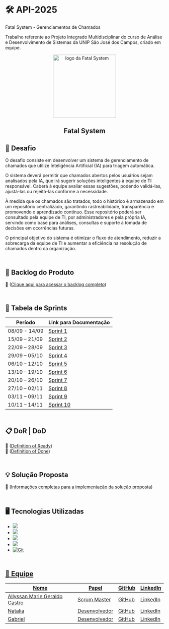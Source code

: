 # 🛠️ API-2025

Fatal System - Gerenciamentos de Chamados


Trabalho referente ao Projeto Integrado Multidisciplinar do curso de Análise e Desenvolvimento de Sistemas da  UNIP  São José dos Campos, criado em equipe.

<p align="center">
      <img src="https://avatars.githubusercontent.com/u/203549358?v=4" alt="logo da Fatal System" width="200">
      <h2 align="center"> Fatal System</h2>

## 🚧 Desafio <a id="desafio"></a>
O desafio consiste em desenvolver um sistema de gerenciamento de chamados que utilize Inteligência Artificial (IA) para triagem automática.

O sistema deverá permitir que chamados abertos pelos usuários sejam analisados pela IA, que irá sugerir soluções inteligentes à equipe de TI responsável. Caberá à equipe avaliar essas sugestões, podendo validá-las, ajustá-las ou rejeitá-las conforme a necessidade.

À medida que os chamados são tratados, todo o histórico é armazenado em um repositório centralizado, garantindo rastreabilidade, transparência e promovendo o aprendizado contínuo. Esse repositório poderá ser consultado pela equipe de TI, por administradores e pela própria IA, servindo como base para análises, consultas e suporte à tomada de decisões em ocorrências futuras.

O principal objetivo do sistema é otimizar o fluxo de atendimento, reduzir a sobrecarga da equipe de TI e aumentar a eficiência na resolução de chamados dentro da organização.

## <br>🎯 Backlog do Produto

📁 ([Clique aqui para acessar o backlog completo](https://github.com/allyssanmarie/API-2025/blob/main/BACKLOG.md))


## <br>📅 Tabela de Sprints
|    Período    | Link para Documentação | 
| ------------- | ---------------------- | 
| 08/09 - 14/09 | [Sprint 1](https://github.com/allyssanmarie/API-2025/issues/1)|
| 15/09 – 21/09 | [Sprint 2](https://github.com/allyssanmarie/API-2025/issues/2)| 
| 22/09 – 28/09 | [Sprint 3](https://github.com/allyssanmarie/API-2025/issues/3)|
| 29/09 – 05/10 | [Sprint 4](https://github.com/allyssanmarie/API-2025/issues/4)|
| 06/10 – 12/10 | [Sprint 5](https://github.com/allyssanmarie/API-2025/issues/5)|
| 13/10 – 19/10 | [Sprint 6](https://github.com/allyssanmarie/API-2025/issues/6)|
| 20/10 – 26/10 | [Sprint 7](https://github.com/allyssanmarie/API-2025/issues/7)|
| 27/10 – 02/11 | [Sprint 8](https://github.com/allyssanmarie/API-2025/issues/8)|
| 03/11 – 09/11 | [Sprint 9](https://github.com/allyssanmarie/API-2025/issues/9)|
| 10/11 – 14/11 | [Sprint 10](https://github.com/allyssanmarie/API-2025/issues/15)|

## <br>📋 DoR | DoD

📁 ([Definition of Ready](https://github.com/allyssanmarie/API-2025/blob/main/DoR.md))
<br> 📁 ([Definition of Done](https://github.com/allyssanmarie/API-2025/blob/main/DoD.md))


## <br>💡 Solução Proposta

📁 ([Informações completas para a implementação da solução proposta](https://github.com/allyssanmarie/API-2025/blob/main/Solu%C3%A7%C3%A3oProposta.md))

## <br>🖥️ Tecnologias Utilizadas
* <a href="https://www.figma.com/"><img src="https://img.shields.io/badge/Figma-F24E1E?style=for-the-badge&logo=figma&logoColor=white"/></a>
* <a href="https://astah.net/"><img src="https://img.shields.io/badge/Astah-00B4D8?style=for-the-badge&logo=astah&logoColor=white"/></a>
* <a href="https://www.microsoft.com/en-us/sql-server/"><img src="https://img.shields.io/badge/SQL_Server-CC2927?style=for-the-badge&logo=microsoftsqlserver&logoColor=white"/></a>
* <a href="https://www.brmodeloweb.com/lang/pt-br/index.html"><img src="https://img.shields.io/badge/Br%20Modelo-0078D7?style=for-the-badge&logo=data%3Aimage%2Fsvg%2Bxml;base64,&logoColor=white"/></a>
* <a href="https://git-scm.com/"><img src="https://img.shields.io/badge/Git-black?style=for-the-badge&logo=git&logoColor=white" alt="Git">

## <br> 👥 Equipe
| Nome                          | Papel         | GitHub                                    | LinkedIn                                                      |
| ----------------------------- | ------------- |------------------------------------------ | ------------------------------------------------------------- |
| Allyssan Marie Geraldo Castro | Scrum Master  |[GitHub](https://github.com/allyssanmarie) |[LinkedIn](https://www.linkedin.com/in/allyssan-marie/)
| Natalia                       | Desenvolvedor |[GitHub]()                                 |[LinkedIn]()
| Gabriel                       | Desenvolvedor |[GitHub]()                                 |[LinkedIn]()



















